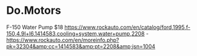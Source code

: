 # Do.Motors
F-150 Water Pump $18 https://www.rockauto.com/en/catalog/ford,1995,f-150,4.9l+l6,1414583,cooling+system,water+pump,2208 - https://www.rockauto.com/en/moreinfo.php?pk=32304&amp;cc=1414583&amp;pt=2208&amp;jsn=1004
